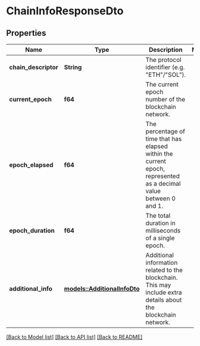 # ChainInfoResponseDto

## Properties

Name | Type | Description | Notes
------------ | ------------- | ------------- | -------------
**chain_descriptor** | **String** | The protocol identifier (e.g. \"ETH\"/\"SOL\"). | 
**current_epoch** | **f64** | The current epoch number of the blockchain network. | 
**epoch_elapsed** | **f64** | The percentage of time that has elapsed within the current epoch, represented as a decimal value between 0 and 1. | 
**epoch_duration** | **f64** | The total duration in milliseconds of a single epoch. | 
**additional_info** | [**models::AdditionalInfoDto**](AdditionalInfoDto.md) | Additional information related to the blockchain. This may include extra details about the blockchain network. | 

[[Back to Model list]](../README.md#documentation-for-models) [[Back to API list]](../README.md#documentation-for-api-endpoints) [[Back to README]](../README.md)


